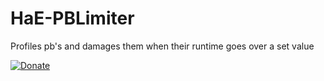 # HaE-PBLimiter
Profiles pb's and damages them when their runtime goes over a set value


[![Donate](https://img.shields.io/badge/Donate-PayPal-green.svg)](https://www.paypal.com/cgi-bin/webscr?cmd=_s-xclick&hosted_button_id=JX3FPVCALFX5U)
